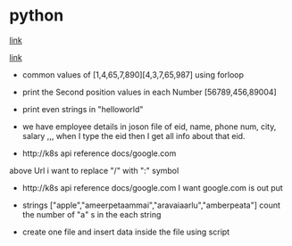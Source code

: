 # python

[link](https://blog.stackademic.com/ultimate-python-cheat-sheet-practical-python-for-everyday-tasks-c267c1394ee8)

[link](https://levelup.gitconnected.com/6-python-string-things-i-regret-not-knowing-earlier-6c777942e8c2?source=email-303c28d3da55-1720046260172-digest.reader-5517fd7b58a6-6c777942e8c2----0-109------------------2bebd417_cfb8_4d3b_adbf_176f2c88cbf3-1)




* common values of [1,4,65,7,890][4,3,7,65,987] using forloop

* print the Second position  values in each Number [56789,456,89004]

* print even strings in "helloworld"

* we have employee details in joson file of eid, name, phone num, city, salary ,,, when I type the eid then I get all info about that eid.



* http://k8s api reference docs/google.com

above Url i want to replace "/" with ":" symbol



* http://k8s api reference docs/google.com I want google.com is out put


* strings ["apple","ameerpetaammai","aravaiaarlu","amberpeata"] count the number of "a" s in the each string


* create one file and insert data inside the file using script